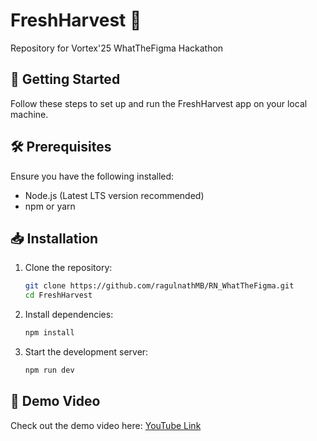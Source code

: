 # FreshHarvest 🌱

Repository for Vortex'25 WhatTheFigma Hackathon

## 🚀 Getting Started

Follow these steps to set up and run the FreshHarvest app on your local machine.

## 🛠 Prerequisites

Ensure you have the following installed:
- Node.js (Latest LTS version recommended)
- npm or yarn

## 📥 Installation

1. Clone the repository:
   ```bash
   git clone https://github.com/ragulnathMB/RN_WhatTheFigma.git
   cd FreshHarvest
   ```
2. Install dependencies:
   ```bash
   npm install
   ```
3. Start the development server:
   ```bash
   npm run dev
   ```

## 🎥 Demo Video

Check out the demo video here: [YouTube Link](https://youtu.be/WHolUDws9eU)
